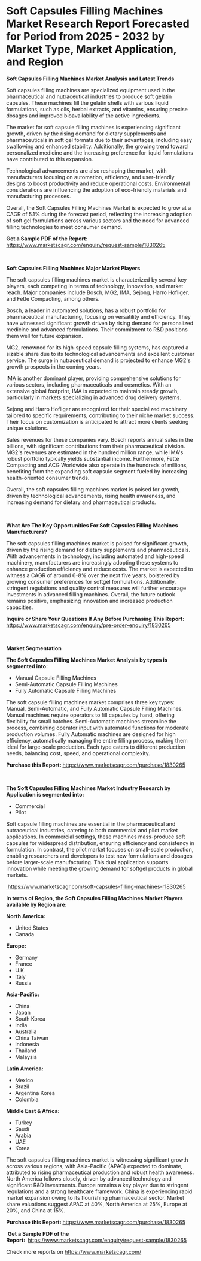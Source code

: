<p><h1>Soft Capsules Filling Machines Market Research Report Forecasted for Period from 2025 -  2032 by Market Type, Market Application, and Region</h1></p><p><strong>Soft Capsules Filling Machines Market Analysis and Latest Trends</strong></p>
<p><p>Soft capsules filling machines are specialized equipment used in the pharmaceutical and nutraceutical industries to produce soft gelatin capsules. These machines fill the gelatin shells with various liquid formulations, such as oils, herbal extracts, and vitamins, ensuring precise dosages and improved bioavailability of the active ingredients. </p><p>The market for soft capsule filling machines is experiencing significant growth, driven by the rising demand for dietary supplements and pharmaceuticals in soft gel formats due to their advantages, including easy swallowing and enhanced stability. Additionally, the growing trend toward personalized medicine and the increasing preference for liquid formulations have contributed to this expansion.</p><p>Technological advancements are also reshaping the market, with manufacturers focusing on automation, efficiency, and user-friendly designs to boost productivity and reduce operational costs. Environmental considerations are influencing the adoption of eco-friendly materials and manufacturing processes.</p><p>Overall, the Soft Capsules Filling Machines Market is expected to grow at a CAGR of 5.1% during the forecast period, reflecting the increasing adoption of soft gel formulations across various sectors and the need for advanced filling technologies to meet consumer demand.</p></p>
<p><strong>Get a Sample PDF of the Report:&nbsp;</strong> <a href="https://www.marketscagr.com/enquiry/request-sample/1830265?utm_campaign=2652&utm_medium=2&utm_source=Github&utm_content=ia&utm_term=28022025&utm_id=soft-capsules-filling-machines">https://www.marketscagr.com/enquiry/request-sample/1830265</a></p>
<p>&nbsp;</p>
<p><strong>Soft Capsules Filling Machines Major Market Players</strong></p>
<p><p>The soft capsules filling machines market is characterized by several key players, each competing in terms of technology, innovation, and market reach. Major companies include Bosch, MG2, IMA, Sejong, Harro Hofliger, and Fette Compacting, among others.</p><p>Bosch, a leader in automated solutions, has a robust portfolio for pharmaceutical manufacturing, focusing on versatility and efficiency. They have witnessed significant growth driven by rising demand for personalized medicine and advanced formulations. Their commitment to R&D positions them well for future expansion.</p><p>MG2, renowned for its high-speed capsule filling systems, has captured a sizable share due to its technological advancements and excellent customer service. The surge in nutraceutical demand is projected to enhance MG2's growth prospects in the coming years.</p><p>IMA is another dominant player, providing comprehensive solutions for various sectors, including pharmaceuticals and cosmetics. With an extensive global footprint, IMA is expected to maintain steady growth, particularly in markets specializing in advanced drug delivery systems.</p><p>Sejong and Harro Hofliger are recognized for their specialized machinery tailored to specific requirements, contributing to their niche market success. Their focus on customization is anticipated to attract more clients seeking unique solutions.</p><p>Sales revenues for these companies vary. Bosch reports annual sales in the billions, with significant contributions from their pharmaceutical division. MG2's revenues are estimated in the hundred million range, while IMA's robust portfolio typically yields substantial income. Furthermore, Fette Compacting and ACG Worldwide also operate in the hundreds of millions, benefiting from the expanding soft capsule segment fueled by increasing health-oriented consumer trends.</p><p>Overall, the soft capsules filling machines market is poised for growth, driven by technological advancements, rising health awareness, and increasing demand for dietary and pharmaceutical products.</p></p>
<p>&nbsp;</p>
<p><strong>What Are The Key Opportunities For Soft Capsules Filling Machines Manufacturers?</strong></p>
<p><p>The soft capsules filling machines market is poised for significant growth, driven by the rising demand for dietary supplements and pharmaceuticals. With advancements in technology, including automated and high-speed machinery, manufacturers are increasingly adopting these systems to enhance production efficiency and reduce costs. The market is expected to witness a CAGR of around 6-8% over the next five years, bolstered by growing consumer preferences for softgel formulations. Additionally, stringent regulations and quality control measures will further encourage investments in advanced filling machines. Overall, the future outlook remains positive, emphasizing innovation and increased production capacities.</p></p>
<p><strong>Inquire or Share Your Questions If Any Before Purchasing This Report:</strong> <a href="https://www.marketscagr.com/enquiry/pre-order-enquiry/1830265?utm_campaign=2652&utm_medium=2&utm_source=Github&utm_content=ia&utm_term=28022025&utm_id=soft-capsules-filling-machines">https://www.marketscagr.com/enquiry/pre-order-enquiry/1830265</a></p>
<p>&nbsp;</p>
<p><strong>Market Segmentation</strong></p>
<p><strong>The Soft Capsules Filling Machines Market Analysis by types is segmented into:</strong></p>
<p><ul><li>Manual Capsule Filling Machines</li><li>Semi-Automatic Capsule Filling Machines</li><li>Fully Automatic Capsule Filling Machines</li></ul></p>
<p><p>The soft capsule filling machines market comprises three key types: Manual, Semi-Automatic, and Fully Automatic Capsule Filling Machines. Manual machines require operators to fill capsules by hand, offering flexibility for small batches. Semi-Automatic machines streamline the process, combining operator input with automated functions for moderate production volumes. Fully Automatic machines are designed for high efficiency, automatically managing the entire filling process, making them ideal for large-scale production. Each type caters to different production needs, balancing cost, speed, and operational complexity.</p></p>
<p><strong>Purchase this Report:&nbsp;</strong><a href="https://www.marketscagr.com/purchase/1830265?utm_campaign=2652&utm_medium=2&utm_source=Github&utm_content=ia&utm_term=28022025&utm_id=soft-capsules-filling-machines">https://www.marketscagr.com/purchase/1830265</a></p>
<p>&nbsp;</p>
<p><strong>The Soft Capsules Filling Machines Market Industry Research by Application is segmented into:</strong></p>
<p><ul><li>Commercial</li><li>Pilot</li></ul></p>
<p><p>Soft capsule filling machines are essential in the pharmaceutical and nutraceutical industries, catering to both commercial and pilot market applications. In commercial settings, these machines mass-produce soft capsules for widespread distribution, ensuring efficiency and consistency in formulation. In contrast, the pilot market focuses on small-scale production, enabling researchers and developers to test new formulations and dosages before larger-scale manufacturing. This dual application supports innovation while meeting the growing demand for softgel products in global markets.</p></p>
<p><a href="https://www.marketscagr.com/soft-capsules-filling-machines-r1830265?utm_campaign=2652&utm_medium=2&utm_source=Github&utm_content=ia&utm_term=28022025&utm_id=soft-capsules-filling-machines">&nbsp;https://www.marketscagr.com/soft-capsules-filling-machines-r1830265</a></p>
<p><strong>In terms of Region, the Soft Capsules Filling Machines Market Players available by Region are:</strong></p>
<p>
    <p> <strong> North America: </strong>
        <ul>
            <li>United States</li>
            <li>Canada</li>
        </ul>
        </p> 
    <p> <strong> Europe: </strong>
        <ul>
            <li>Germany</li>
            <li>France</li>
            <li>U.K.</li>
            <li>Italy</li>
            <li>Russia</li>
        </ul>
        </p> 
    <p> <strong> Asia-Pacific: </strong>
        <ul>
            <li>China</li>
            <li>Japan</li>
            <li>South Korea</li>
            <li>India</li>
            <li>Australia</li>
            <li>China Taiwan</li>
            <li>Indonesia</li>
            <li>Thailand</li>
            <li>Malaysia</li>
        </ul>
        </p> 
    <p> <strong> Latin America: </strong>
        <ul>
            <li>Mexico</li>
            <li>Brazil</li>
            <li>Argentina Korea</li>
            <li>Colombia</li>
        </ul>
        </p> 
    <p> <strong> Middle East & Africa: </strong>
        <ul>
            <li>Turkey</li>
            <li>Saudi</li>
            <li>Arabia</li>
            <li>UAE</li>
            <li>Korea</li>
        </ul>
    </p>
    </p>
<p><p>The soft capsules filling machines market is witnessing significant growth across various regions, with Asia-Pacific (APAC) expected to dominate, attributed to rising pharmaceutical production and robust health awareness. North America follows closely, driven by advanced technology and significant R&D investments. Europe remains a key player due to stringent regulations and a strong healthcare framework. China is experiencing rapid market expansion owing to its flourishing pharmaceutical sector. Market share valuations suggest APAC at 40%, North America at 25%, Europe at 20%, and China at 15%.</p></p>
<p><strong>Purchase this Report: </strong><a href="https://www.marketscagr.com/purchase/1830265?utm_campaign=2652&utm_medium=2&utm_source=Github&utm_content=ia&utm_term=28022025&utm_id=soft-capsules-filling-machines">https://www.marketscagr.com/purchase/1830265</a></p>
<p>&nbsp;<strong>Get a Sample PDF of the Report:&nbsp;&nbsp;</strong><a href="https://www.marketscagr.com/enquiry/request-sample/1830265?utm_campaign=2652&utm_medium=2&utm_source=Github&utm_content=ia&utm_term=28022025&utm_id=soft-capsules-filling-machines">https://www.marketscagr.com/enquiry/request-sample/1830265</a></p>
<p><strong></strong></p>
<p>Check more reports on <a href="https://www.marketscagr.com/?utm_campaign=2652&utm_medium=2&utm_source=Github&utm_content=ia&utm_term=28022025&utm_id=soft-capsules-filling-machines">https://www.marketscagr.com/</a></p>